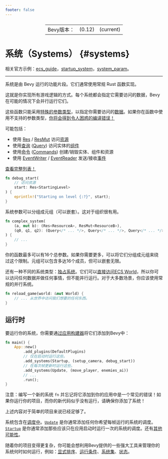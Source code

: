 ```yaml
---
footer: false
---
```

<table style="display:flex;justify-content:center">
  <tr>
    <td>Bevy版本：</td>
    <td>(0.12)</td>
    <td>(current)</td>
  </tr>
</table>

# 系统（Systems） {#systems}
相关官方示例：[ecs_guide](https://github.com/bevyengine/bevy/blob/main/examples/ecs/ecs_guide.rs)，[startup_system](https://github.com/bevyengine/bevy/blob/main/examples/ecs/startup_system.rs)，[system_param](https://github.com/bevyengine/bevy/blob/main/examples/ecs/system_param.rs)。

----

系统是由 Bevy 运行的功能片段。它们通常使用常规 Rust 函数实现。

这就是你实现所有游戏逻辑的方式。每个系统都会指定它需要访问的数据，Bevy 在可能的情况下会并行运行它们。

这些函数只能采用[特殊的参数类型](/guide/builtins#systemparams)，以指定你需要访问的[数据](/guide/14.programming/14.2intro-data)。如果你在函数中使用不支持的参数类型，[你将会得到令人困惑的编译错误！](/guide/4.pitfalls/4.3into-system)

可能包括：
- 使用 [Res](https://docs.rs/bevy/0.12.0/bevy/ecs/system/struct.Res.html) / [ResMut](https://docs.rs/bevy/0.12.0/bevy/ecs/system/struct.ResMut.html) 访问[资源](/guide/14.programming/14.6res.html)
- 使用[查询](/guide/14.programming/14.9queries) ([Query](https://docs.rs/bevy/0.12.0/bevy/ecs/system/struct.Query.html)) 访问实体的[组件](/guide/14.programming/14.7ec#components)
- 使用[命令](/guide/14.programming/14.10commands) ([Commands](https://docs.rs/bevy/0.12.0/bevy/ecs/system/struct.Commands.html)) 创建/销毁实体、组件和资源
- 使用 [EventWriter](https://docs.rs/bevy/0.12.0/bevy/ecs/event/struct.EventWriter.html) / [EventReader](https://docs.rs/bevy/0.12.0/bevy/ecs/event/struct.EventReader.html) 发送/接收[事件](/guide/14.programming/14.11events)

[查看完整列表！](/guide/builtins#systemparams)
```rust
fn debug_start(
    // 访问资源
    start: Res<StartingLevel>
) {
    eprintln!("Starting on level {:?}", start);
}
```
系统参数可以分组成元组（可以嵌套）。这对于组织很有用。
```rust
fn complex_system(
    (a, mut b): (Res<ResourceA>, ResMut<ResourceB>),
    (q0, q1, q2): (Query</* ... */>, Query</* ... */>, Query</* ... */>),
) {
    // ...
}
```
你的函数最多可以有16个总参数。如果你需要更多，可以将它们分组成元组来绕过这个限制。元组可以包含多达16个成员，但可以嵌套无限。

还有一种不同的系统类型：[独占系统](/guide/14.programming/14.13exclusive)。它们可以[直接访问ECS World](/guide/14.programming/14.14world)，所以你可以访问任何数据并做任何事情，但不能并行运行。对于大多数场景，你应该使用常规的并行系统。
```rust
fn reload_game(world: &mut World) {
    // ... 从世界中访问我们想要的任何东西。
}
```
## 运行时
要运行你的系统，你需要通[过应用构建器](/guide/14.programming/14.4app-builder)将它们添加到Bevy中：
```rust
fn main() {
    App::new()
        .add_plugins(DefaultPlugins)
        // 仅在启动时运行这些。
        .add_systems(Startup, (setup_camera, debug_start))
        // 在每次帧更新时运行这些。
        .add_systems(Update, (move_player, enemies_ai))
        // ...
        .run();
}
```
注意：编写一个新的系统 `fn` 并忘记将它添加到你的应用中是一个常见的错误！如果你运行你的项目，而你的新代码似乎没有运行，请确保你添加了系统！

上述内容对于简单的项目来说已经足够了。

系统包含在[调度中](/guide/14.programming/14.15schedules)。[`Update`](https://docs.rs/bevy/0.12.0/bevy/app/struct.Update.html) 是你通常添加任何你希望每帧运行的系统的调度。[`Startup`](https://docs.rs/bevy/0.12.0/bevy/app/struct.Startup.html) 是你通常添加那些应该只在应用启动时运行一次的系统的调度。还有[其他可能性](/guide/builtins#schedules)。

随着你的项目变得更复杂，你可能会想利用Bevy提供的一些强大工具来管理你的系统何时如何运行，例如：[显式排序](14.16system-order)、[运行条件](14.17run-criteria)、[系统集](14.18run-criteria)、[状态](14.19states)。